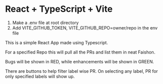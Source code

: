 # React + TypeScript + Vite

1. Make a .env file at root directory
2. Add VITE_GITHUB_TOKEN, VITE_GITHUB_REPO=owner/repo in the env file

This is a simple React App made using Typescript.

For a specified Repo this will pull all the PRs and list them in neat Faishon.

Bugs will be shown in RED, while enhancements will be shown in GREEN.

There are buttons to help filter label wise PR. On selecting any label, PR for only specified labels will show up.
